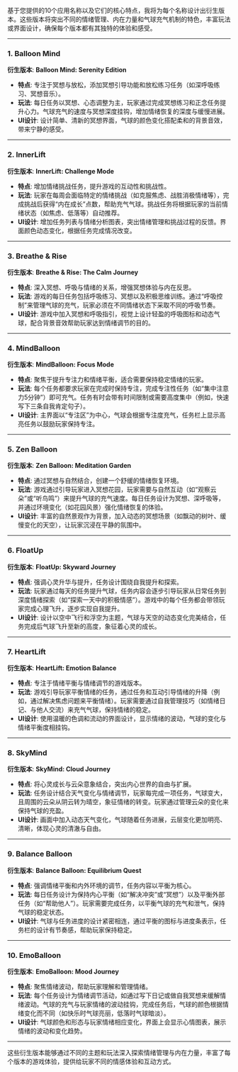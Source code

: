 基于您提供的10个应用名称以及它们的核心特点，我将为每个名称设计出衍生版本。这些版本将突出不同的情绪管理、内在力量和气球充气机制的特色，丰富玩法或界面设计，确保每个版本都有其独特的体验和感受。

---

### 1. **Balloon Mind**
   **衍生版本**: **Balloon Mind: Serenity Edition**
   - **特点**: 专注于冥想与放松，添加冥想引导功能和放松练习任务（如深呼吸练习、冥想音乐）。  
   - **玩法**: 每日任务以冥想、心态调整为主，玩家通过完成冥想练习和正念任务提升心力。气球充气的速度与冥想深度挂钩，增加情绪恢复的深度与缓慢进展。
   - **UI设计**: 设计简单、清新的冥想界面，气球的颜色变化搭配柔和的背景音效，带来宁静的感受。

---

### 2. **InnerLift**
   **衍生版本**: **InnerLift: Challenge Mode**
   - **特点**: 增加情绪挑战任务，提升游戏的互动性和挑战性。  
   - **玩法**: 玩家在每周会面临特定的情绪挑战（如克服焦虑、战胜消极情绪等），完成挑战后获得“内在成长”点数，帮助充气气球。挑战任务将根据玩家的当前情绪状态（如焦虑、低落等）自动推荐。
   - **UI设计**: 增加任务列表与情绪分析图表，突出情绪管理和挑战过程的反馈。界面颜色动态变化，根据任务完成情况改变。

---

### 3. **Breathe & Rise**
   **衍生版本**: **Breathe & Rise: The Calm Journey**
   - **特点**: 深入冥想、呼吸与情绪的关系，增强冥想体验与内在反思。  
   - **玩法**: 游戏的每日任务包括呼吸练习、冥想以及积极思维训练。通过“呼吸控制”来管理气球的充气，玩家必须在不同情绪状态下采取不同的呼吸节奏。
   - **UI设计**: 游戏中加入冥想和呼吸指引，视觉上设计轻盈的呼吸图标和动态气球，配合背景音效帮助玩家达到情绪调节的目的。

---

### 4. **MindBalloon**
   **衍生版本**: **MindBalloon: Focus Mode**
   - **特点**: 聚焦于提升专注力和情绪平衡，适合需要保持稳定情绪的玩家。  
   - **玩法**: 每个任务都要求玩家在完成时保持专注，完成专注性任务（如“集中注意力5分钟”）即可充气。任务有时会带有时间限制或需要高度集中（例如，快速写下三条自我肯定句子）。
   - **UI设计**: 主界面以“专注区”为中心，气球会根据专注度充气，任务栏上显示高亮任务以鼓励玩家保持专注。

---

### 5. **Zen Balloon**
   **衍生版本**: **Zen Balloon: Meditation Garden**
   - **特点**: 通过冥想与自然结合，创建一个舒缓的情绪恢复环境。  
   - **玩法**: 游戏通过引导玩家进入冥想花园，玩家需要与自然互动（如“观察云朵”或“听鸟鸣”）来提升气球的充气速度。每日任务设计为冥想、深呼吸等，并通过环境变化（如花园风景）强化情绪恢复的体验。
   - **UI设计**: 丰富的自然景观作为背景，加入动态的冥想场景（如飘动的树叶、缓慢变化的天空），让玩家沉浸在平静的氛围中。

---

### 6. **FloatUp**
   **衍生版本**: **FloatUp: Skyward Journey**
   - **特点**: 强调心灵升华与提升，任务设计围绕自我提升和探索。  
   - **玩法**: 玩家通过每天的任务提升气球，任务内容会逐步引导玩家从日常任务到深度情绪探索（如“探索一天中的积极情感”）。游戏中的每个任务都会带领玩家完成心理飞升，逐步实现自我提升。
   - **UI设计**: 设计以空中飞行和浮空为主题，气球与天空的动态变化完美结合，任务完成后气球飞升至新的高度，象征着心灵的成长。

---

### 7. **HeartLift**
   **衍生版本**: **HeartLift: Emotion Balance**
   - **特点**: 专注于情绪平衡与情绪调节的游戏版本。  
   - **玩法**: 游戏引导玩家平衡情绪的任务，通过任务和互动引导情绪的升降（例如，通过解决焦虑问题来平衡情绪）。玩家需要通过自我管理技巧（如情绪日记、与他人交流）来充气气球，保持情绪的稳定。
   - **UI设计**: 使用温暖的色调和流动的界面设计，显示情绪的波动，气球的变化与情绪平衡度相挂钩。

---

### 8. **SkyMind**
   **衍生版本**: **SkyMind: Cloud Journey**
   - **特点**: 将心灵成长与云朵意象结合，突出内心世界的自由与扩展。  
   - **玩法**: 任务设计结合天气变化与情绪调节，玩家每完成一项任务，气球变大，且周围的云朵从阴云转为晴空，象征情绪的转变。玩家通过管理云朵的变化来保持气球的充盈。
   - **UI设计**: 画面中加入动态天气变化，气球随着任务进展，云层变化更加明亮、清晰，体现心灵的清澈与自由。

---

### 9. **Balance Balloon**
   **衍生版本**: **Balance Balloon: Equilibrium Quest**
   - **特点**: 强调情绪平衡和内外环境的调节，任务内容以平衡为核心。  
   - **玩法**: 每日任务设计为保持内心平衡（如“解决冲突”或“冥想”）以及平衡外部任务（如“帮助他人”）。玩家需要完成任务，以平衡气球的充气和泄气，保持气球的稳定状态。
   - **UI设计**: 气球与任务进度的设计紧密相连，通过平衡的图标与进度条表示，任务栏的设计有节奏感，帮助玩家保持稳定。

---

### 10. **EmoBalloon**
   **衍生版本**: **EmoBalloon: Mood Journey**
   - **特点**: 聚焦情绪波动，帮助玩家理解和管理情绪。  
   - **玩法**: 每个任务设计为情绪调节活动，如通过写下日记或做自我冥想来缓解情绪波动。气球的充气与玩家情绪的波动挂钩，完成任务后，气球的颜色根据情绪变化而不同（如快乐时气球亮丽，低落时气球暗淡）。
   - **UI设计**: 气球颜色和形态与玩家情绪相应变化，界面上会显示心情图表，展示情绪的波动和变化趋势。

---

这些衍生版本能够通过不同的主题和玩法深入探索情绪管理与内在力量，丰富了每个版本的游戏体验，提供给玩家不同的情感体验和互动方式。
